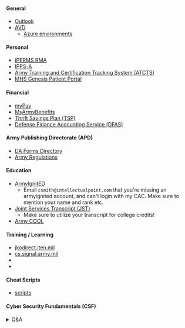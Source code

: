 #### General
  - [Outlook](https://webmail.apps.mil/mail/?realm=army.mil)
  - [AVD](https://aka.ms/AVDGov)
    - [Azure environments](https://learn.microsoft.com/en-us/azure/virtual-desktop/users/connect-remote-desktop-client?tabs=web#subscribe-to-a-workspace-and-connect-to-your-desktops-and-applications)

#### Personal
  - [iPERMS RMA](https://iperms.hrc.army.mil/)
  - [IPPS-A](https://ipps-a.army.mil/)
  - [Army Training and Certification Tracking System (ATCTS)](https://atcts.army.mil/)
  - [MHS Genesis Patient Portal](https://my.mhsgenesis.health.mil/pages/home)

#### Financial
  - [myPay](https://mypay.dfas.mil/)
  - [MyArmyBenefits](https://myarmybenefits.us.army.mil/)
  - [Thrift Savings Plan (TSP)](https://www.tsp.gov/)
  - [Defense Finance Accounting Service (DFAS)](https://www.dfas.mil/)

#### Army Publishing Directorate (APD)
  - [DA Forms Directory](https://armypubs.army.mil/default.aspx)
  - [Army Regulations](https://armypubs.army.mil/productmaps/pubform/ar.aspx)

#### Education
  - [ArmyIgnitED](https://www.armyignited.army.mil/student/)
      - Email ```csmith@intellectualpoint.com``` that you're missing an armyignited account, and can't login with my CAC. Make sure to mention your name and rank etc.
  - [Joint Services Transcript (JST)](https://jst.doded.mil/jst/)
      - Make sure to utilize your transcript for college credits!
  - [Army COOL](https://www.cool.osd.mil/army/index.html)

#### Training / Learning
  - [jkodirect.jten.mil](https://jkodirect.jten.mil/Atlas2/page/desktop/DesktopHome.jsf)
  - [cs.signal.army.mil](https://cs.signal.army.mil/UserMngmt/UserPortal.asp)
  - []()
  - []()

#### Cheat Scripts
  - [scripts](https://github.com/Clutch152/scripts)

#### Cyber Security Fundamentals (CSF)

<details>
<summary>Q&A</summary>

| Question | Answer |
|-|-|
| Which of the following categories require a privileged access agreement? | IA Technical |
| What is Website security | The protection of personal and organizational public-facing websites from cyberattacks |
| An indication is a sign that an incident may never occur | FALSE |
| Are website defacement and DoS possible cyberattacks against websites | True |
| Indications of an incident fall into two categories | Indications and precursors |
| SSID stands for | Service Set Identifier |
| What is a hash function | A fixed-length string of numbers and letters generated from a mathematical algorithm and an arbitrarily sized message such as an email, document, picture or other type of data. |
| A security plan is to provide an overview of the security requirements of the system and describe the controls in place or planned for meeting those requirements | TRUE |
| In accordance with AR 25-2, whose responsibility is it to ensure all users receive initial and annual IA awareness training? | IASO |
| According to DoD 8570.01-M, the IA technical category consists of how many levels? | I, II, & III |
| IAW AR 25-2 all new appointed cybersecurity workforce personnel must achieve appropriate qualification requirements within? | 6 months |
| What is a Distributed Denial-of-Service attack? | It occurs when multiple machines are operating together to attack one target |
| Cybersecurity is not a holistic program to manage Information Technology related security risk | FALSE |
| _____________your wireless data prevents anyone who might be able to access your network from viewing it | Encrypting |
| What is a fake Antivirus | Malicious software designed to steal information form unsuspecting users by mimicking legitimate security software |
| What are the four objectives of planning for security | Identify , design, test and monitor |
| Viruses, Worms and Trojan horses are types of malicious code | True |
| Encryptions is a way to send a message in ____________ | code |
| Security plans are not living documents | FALSE |
| What does LAMP stands for | Linux, Apache, My SQL and PHP |
| A denial-of-service (DoS) attack occurs when legitimate _________ are unable to access ________, ______ or other network resources due to the actions of malicious cyber threat factors | users, Information systems, devices |

</details>
